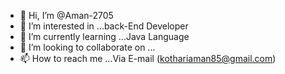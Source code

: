- 👋 Hi, I’m @Aman-2705
- 👀 I’m interested in ...back-End Developer
- 🌱 I’m currently learning ...Java Language
- 💞️ I’m looking to collaborate on ...
- 📫 How to reach me ...Via E-mail (kothariaman85@gmail.com)

<!---
Aman-2705/Aman-2705 is a ✨ special ✨ repository because its `README.md` (this file) appears on your GitHub profile.
You can click the Preview link to take a look at your changes.
--->
